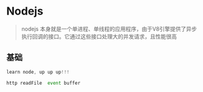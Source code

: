# Nodejs

> nodejs 本身就是一个单进程、单线程的应用程序，由于V8引擎提供了异步执行回调的接口。它通过这些接口处理大的并发请求，且性能很高

## 基础

```javascript
learn node, up up up!!!

http readFile  event buffer
```
